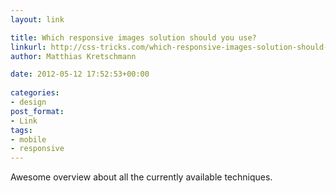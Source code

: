 ```yaml
---
layout: link

title: Which responsive images solution should you use?
linkurl: http://css-tricks.com/which-responsive-images-solution-should-you-use/
author: Matthias Kretschmann

date: 2012-05-12 17:52:53+00:00
  
categories:
- design
post_format:
- Link
tags:
- mobile
- responsive
---
```


Awesome overview about all the currently available techniques.
